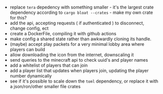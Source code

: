 * replace `tera` depedency with something smaller - it's the largest crate dependency according to `cargo bloat --crates` - make my own crate for this?
* add the api, accepting requests ( if authenticated ) to disconnect, change config, ect
* create a DockerFile, compiling it with github actions
* make config a shared state rather than awkwardly cloning its handle.
* (maybe) accept play packets for a very minimal lobby area where players can build
* allow downloading the icon from the internet, downscaling it
* send queries to the minecraft api to check uuid's and player names
* add a whitelist of players that can join
* add a player list that updates when players join, updating the player number dynamically
* see if it's possible to scale down the `toml` dependency, or replace it with a json/ron/other smaller file crates